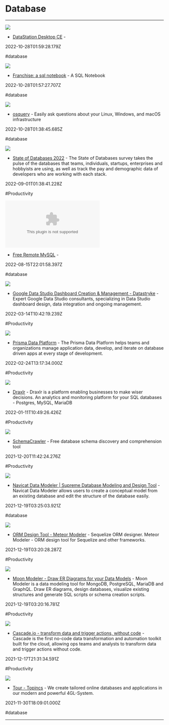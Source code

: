 # Database

---

![](https://rdl.ink/render/https%3A%2F%2Fapp.datastation.multiprocess.io%2F%3Fexpanded%3D%252COXYdUIvHGncJ%252CszFGdZLI8QaD%26fullScreen%3D%26page%3D0%26panelOut%3D%257B%257D%26panelOutExpanded%3D%26projectId%3DExample%2Bproject%26sidebar%3Dtrue%26view%3Deditor)

- [DataStation Desktop CE](https://app.datastation.multiprocess.io/?expanded=%2COXYdUIvHGncJ%2CszFGdZLI8QaD&fullScreen=&page=0&panelOut=%7B%7D&panelOutExpanded=&projectId=Example+project&sidebar=true&view=editor) - 

2022-10-28T01:59:28.179Z

#database

![](https://rdl.ink/render/https%3A%2F%2Ffranchise.cloud)

- [Franchise: a sql notebook](https://franchise.cloud) - A SQL Notebook

2022-10-28T01:57:27.707Z

#database

![](https://rdl.ink/render/https%3A%2F%2Fosquery.io)

- [osquery](https://osquery.io) - Easily ask questions about your Linux, Windows, and macOS infrastructure

2022-10-28T01:38:45.685Z

#database

![](https://framerusercontent.com/images/Wba0gGXwqnC0FilNjtvYNNY.png)

- [State of Databases 2022](https://stateofdb.com) - The State of Databases survey takes the pulse of the databases that teams, individuals, startups, enterprises and hobbyists are using, as well as track the pay and demographic data of developers who are working with each stack.

2022-09-01T01:38:41.228Z

#Productivity

![](https://rdl.ink/render/https%3A%2F%2Fwww.remotemysql.com)

- [Free Remote MySQL](https://www.remotemysql.com) - 

2022-08-15T22:01:58.397Z

#database

![](https://rdl.ink/render/https%3A%2F%2Fdatastryke.com%2F%3Fref%3Dproducthunt)

- [Google Data Studio Dashboard Creation & Management - Datastryke](https://datastryke.com/?ref=producthunt) - Expert Google Data Studio consultants, specializing in Data Studio dashboard design, data integration and ongoing management.

2022-03-14T10:42:19.239Z

#Productivity

![](https://website-prisma.vercel.app/og-images/og-image-prisma-data-platform.png)

- [Prisma Data Platform](https://www.prisma.io/dataplatform) - The Prisma Data Platform helps teams and organizations manage application data, develop, and iterate on database driven apps at every stage of development.

2022-02-24T13:17:34.000Z

#Productivity

![](https://www.draxlr.comhttps//www.draxlr.com/images/covers/main.png)

- [Draxlr](https://www.draxlr.com/?ref=producthunt) - Draxlr is a platform enabling businesses to make wiser decisions. An analytics and monitoring platform for your SQL databases - Postgres, MySQL, MariaDB

2022-01-11T10:49:26.426Z

#Productivity

![](https://www.schemacrawler.com/images/schemacrawler_logo.png)

- [SchemaCrawler](https://www.schemacrawler.com) - Free database schema discovery and comprehension tool

2021-12-20T11:42:24.276Z

#Productivity

![](https://rdl.ink/render/https%3A%2F%2Fwww.navicat.com%2Fen%2Fproducts%2Fnavicat-data-modeler)

- [Navicat Data Modeler | Supreme Database Modeling and Design Tool](https://www.navicat.com/en/products/navicat-data-modeler) - Navicat Data Modeler allows users to create a conceptual model from an existing database and edit the structure of the database easily.

2021-12-19T03:25:03.921Z

#database

![](https://www.datensen.com/images/data-modeling-tool-for-sequelize-meteor-modeler.webp)

- [ORM Design Tool - Meteor Modeler](https://www.datensen.com/orm-design-tool/meteor-modeler-for-orm.html) - Sequelize ORM designer. Meteor Modeler - ORM design tool for Sequelize and other frameworks.

2021-12-19T03:20:28.287Z

#Productivity

![](https://www.datensen.com/images/mongodb-er-diagram.jpg)

- [Moon Modeler - Draw ER Diagrams for your Data Models](https://www.datensen.com/data-modeling/moon-modeler-for-databases.html) - Moon Modeler is a data modeling tool for MongoDB, PostgreSQL, MariaDB and GraphQL. Draw ER diagrams, design databases, visualize existing structures and generate SQL scripts or schema creation scripts.

2021-12-19T03:20:16.781Z

#Productivity

![](https://rdl.ink/render/https%3A%2F%2Fwww.cascade.io%2F%3Fref%3Dproducthunt)

- [Cascade.io - transform data and trigger actions, without code](https://www.cascade.io/?ref=producthunt) - Cascade is the first no-code data transformation and automation toolkit built for the cloud, allowing ops teams and analysts to transform data and trigger actions without code.

2021-12-17T21:31:34.591Z

#Productivity

![](https://rdl.ink/render/https%3A%2F%2Fwww.topincs.com%2Ftour)

- [Tour - Topincs](https://www.topincs.com/tour) - We create tailored online databases and applications in our modern and powerful 4GL-System.

2021-11-30T18:09:01.000Z

#database

---


